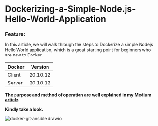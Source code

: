 # Dockerizing-a-Simple-Node.js-Hello-World-Application

### Feature:
In this article, we will walk through the steps to Dockerize a simple Nodejs Hello World application, which is a great starting point for beginners who are new to Docker.


| Docker | Version |
| ------ | ------ |
| Client | 20.10.12 |
| Server | 20.10.12 |

**The purpose and method of operation are well explained in my Medium [article](https://medium.com/@ssksreehari/dockerizing-a-simple-node-js-hello-world-application-2a9f3f130ac3).**

**Kindly take a look.**



![docker-git-ansible drawio](https://user-images.githubusercontent.com/68052722/221365793-fe1b058f-24d9-412a-94cc-007a90258480.png)
